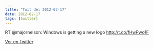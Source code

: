```yaml
---
title: "Tuit del 2012-02-17"
date: 2012-02-17
tags: [twitter]
---
```


RT @majornelson: Windows is getting a new logo http://t.co/fHwPwo1F



[Ver en Twitter](https://twitter.com/i/web/status/170622516228919298)
